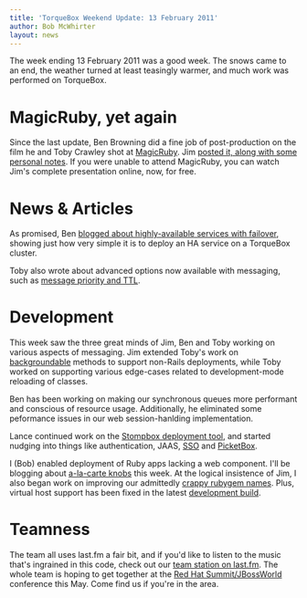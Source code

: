 ```yaml
---
title: 'TorqueBox Weekend Update: 13 February 2011'
author: Bob McWhirter
layout: news
---
```


[magicruby]: http://magic-ruby.com/
[magicruby.video]: http://torquebox.org/news/2011/02/08/magic-ruby-preso/
[ben.ha]: /news/2011/02/09/hasingleton-services/
[toby.messaging]: /news/2011/02/08/async-message-options/
[backgroundable]: /news/2011/02/01/turn-any-method-into-a-task/
[picketbox]: http://www.jboss.org/picketbox
[stompbox]: http://github.com/torquebox/stompbox
[sso]: https://issues.jboss.org/browse/TORQUE-193
[alacarte]: https://issues.jboss.org/browse/TORQUE-250
[saner]: https://issues.jboss.org/browse/TORQUE-227
[devbuild]: http://torquebox.org/torquebox-dev.zip
[lastfm]: http://www.last.fm/group/Project+Odd
[jbw]: http://www.redhat.com/summit/

The week ending 13 February 2011 was a good week.  The snows came to an end,
the weather turned at least teasingly warmer, and much work was performed
on TorqueBox.

# MagicRuby, yet again

Since the last update, Ben Browning did a fine job of post-production
on the film he and Toby Crawley shot at [MagicRuby][magicruby].  Jim 
[posted it, along with some personal notes][magicruby.video].  If
you were unable to attend MagicRuby, you can watch Jim's complete
presentation online, now, for free.

# News & Articles

As promised, Ben [blogged about highly-available services with 
failover][ben.ha], showing just how very simple it is to deploy
an HA service on a TorqueBox cluster.

Toby also wrote about advanced options now available with
messaging, such as [message priority and TTL][toby.messaging].

# Development

This week saw the three great minds of Jim, Ben and Toby working
on various aspects of messaging.  Jim extended Toby's
work on [backgroundable] methods to support non-Rails deployments,
while Toby worked on supporting various edge-cases related
to development-mode reloading of classes.

Ben has been working on making our synchronous queues more performant and conscious of resource
usage.  Additionally, he eliminated some peformance issues in
our web session-hanlding implementation.  

Lance continued work on the [Stompbox deployment tool][stompbox], and started
nudging into things like authentication, JAAS, [SSO][sso] and [PicketBox][picketbox].

I (Bob) enabled deployment of Ruby apps lacking a web component.  I'll
be blogging about [a-la-carte knobs][alacarte] this week.  At the
logical insistence of Jim, I also began work on improving our admittedly
[crappy rubygem names][saner].  Plus, virtual host support has been fixed in the
latest [development build][devbuild].

# Teamness

The team all uses last.fm a fair bit, and if you'd like to listen
to the music that's ingrained in this code, check out our [team
station on last.fm][lastfm].  The whole team is hoping to get
together at the [Red Hat Summit/JBossWorld][jbw] conference
this May. Come find us if you're in the area.  

